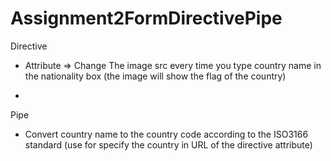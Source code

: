 # Assignment2FormDirectivePipe

Directive
- Attribute => Change The image src every time you type country name in the nationality box (the image will show the flag of the country)

-

Pipe
- Convert country name to the country code according to the ISO3166 standard (use for specify the country in URL of the directive attribute)
